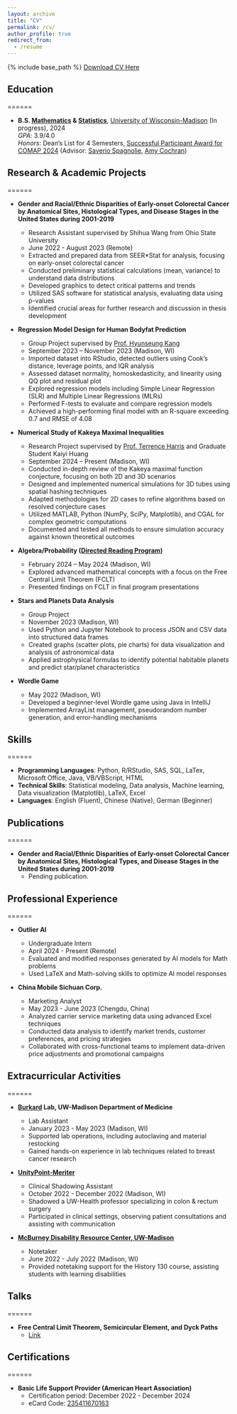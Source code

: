 ```yaml
---
layout: archive
title: "CV"
permalink: /cv/
author_profile: true
redirect_from:
  - /resume
---
```


{% include base_path %}
[Download CV Here](_pages/CV-Tianle%20Chen-9.28.24.docx)
## Education
======
* **B.S. [Mathematics](https://math.wisc.edu/) & [Statistics](https://stat.wisc.edu/)**, [University of Wisconsin-Madison](https://www.wisc.edu/) (In progress), 2024  
  *GPA*: 3.9/4.0  
  *Honors*: Dean’s List for 4 Semesters, [Successful Participant Award for COMAP 2024](https://people.math.wisc.edu/~spagnolie/COMAP/) (Advisor: [Saverio Spagnolie](https://people.math.wisc.edu/~spagnolie/), [Amy Cochran](https://sites.google.com/site/amylouisecochran/))

## Research & Academic Projects
======
* **Gender and Racial/Ethnic Disparities of Early-onset Colorectal Cancer by Anatomical Sites, Histological Types, and Disease Stages in the United States during 2001-2019**  
  * Research Assistant supervised by Shihua Wang from Ohio State University  
  * June 2022 - August 2023 (Remote)  
  * Extracted and prepared data from SEER*Stat for analysis, focusing on early-onset colorectal cancer  
  * Conducted preliminary statistical calculations (mean, variance) to understand data distributions  
  * Developed graphics to detect critical patterns and trends  
  * Utilized SAS software for statistical analysis, evaluating data using p-values  
  * Identified crucial areas for further research and discussion in thesis development  

* **Regression Model Design for Human Bodyfat Prediction**  
  * Group Project supervised by [Prof. Hyunseung Kang](https://pages.cs.wisc.edu/~hyunseung/)  
  * September 2023 – November 2023 (Madison, WI)  
  * Imported dataset into RStudio, detected outliers using Cook’s distance, leverage points, and IQR analysis  
  * Assessed dataset normality, homoskedasticity, and linearity using QQ plot and residual plot  
  * Explored regression models including Simple Linear Regression (SLR) and Multiple Linear Regressions (MLRs)  
  * Performed F-tests to evaluate and compare regression models  
  * Achieved a high-performing final model with an R-square exceeding 0.7 and RMSE of 4.08

* **Numerical Study of Kakeya Maximal Inequalities**  
  * Research Project supervised by [Prof. Terrence Harris](https://sites.google.com/view/terryljh/) and Graduate Student Kaiyi Huang  
  * September 2024 – Present (Madison, WI)  
  * Conducted in-depth review of the Kakeya maximal function conjecture, focusing on both 2D and 3D scenarios  
  * Designed and implemented numerical simulations for 3D tubes using spatial hashing techniques  
  * Adapted methodologies for 2D cases to refine algorithms based on resolved conjecture cases  
  * Utilized MATLAB, Python (NumPy, SciPy, Matplotlib), and CGAL for complex geometric computations  
  * Documented and tested all methods to ensure simulation accuracy against known theoretical outcomes  

* **Algebra/Probability ([Directed Reading Program](https://wiki.math.wisc.edu/index.php/Directed_Reading_Program))**  
  * February 2024 – May 2024 (Madison, WI)  
  * Explored advanced mathematical concepts with a focus on the Free Central Limit Theorem (FCLT)  
  * Presented findings on FCLT in final program presentations  

* **Stars and Planets Data Analysis**  
  * Group Project  
  * November 2023 (Madison, WI)  
  * Used Python and Jupyter Notebook to process JSON and CSV data into structured data frames  
  * Created graphs (scatter plots, pie charts) for data visualization and analysis of astronomical data  
  * Applied astrophysical formulas to identify potential habitable planets and predict star/planet characteristics  

* **Wordle Game**  
  * May 2022 (Madison, WI)  
  * Developed a beginner-level Wordle game using Java in IntelliJ  
  * Implemented ArrayList management, pseudorandom number generation, and error-handling mechanisms  

## Skills
======
* **Programming Languages**: Python, R/RStudio, SAS, SQL, LaTex, Microsoft Office, Java, VB/VBScript, HTML  
* **Technical Skills**: Statistical modeling, Data analysis, Machine learning, Data visualization (Matplotlib), LaTeX, Excel  
* **Languages**: English (Fluent), Chinese (Native), German (Beginner)  

## Publications
======
* **Gender and Racial/Ethnic Disparities of Early-onset Colorectal Cancer by Anatomical Sites, Histological Types, and Disease Stages in the United States during 2001-2019**
  * Pending publication.

## Professional Experience
======
* **Outlier AI**  
  * Undergraduate Intern  
  * April 2024 - Present (Remote)  
  * Evaluated and modified responses generated by AI models for Math problems  
  * Used LaTeX and Math-solving skills to optimize AI model responses  

* **China Mobile Sichuan Corp.**  
  * Marketing Analyst  
  * May 2023 - June 2023 (Chengdu, China)  
  * Analyzed carrier service marketing data using advanced Excel techniques  
  * Conducted data analysis to identify market trends, customer preferences, and pricing strategies  
  * Collaborated with cross-functional teams to implement data-driven price adjustments and promotional campaigns  

## Extracurricular Activities
======
* **[Burkard](https://www.medicine.wisc.edu/directory/burkard_mark) Lab, UW-Madison Department of Medicine**  
  * Lab Assistant  
  * January 2023 - May 2023 (Madison, WI)  
  * Supported lab operations, including autoclaving and material restocking  
  * Gained hands-on experience in lab techniques related to breast cancer research  

* **[UnityPoint-Meriter](https://www.unitypoint.org/locations/unitypoint-health---meriter-hospital)**  
  * Clinical Shadowing Assistant  
  * October 2022 - December 2022 (Madison, WI)  
  * Shadowed a UW-Health professor specializing in colon & rectum surgery  
  * Participated in clinical settings, observing patient consultations and assisting with communication  

* **[McBurney Disability Resource Center, UW-Madison](https://mcburney.wisc.edu/)**  
  * Notetaker  
  * June 2022 - July 2022 (Madison, WI)  
  * Provided notetaking support for the History 130 course, assisting students with learning disabilities  

## Talks
======
* **Free Central Limit Theorem, Semicircular Element, and Dyck Paths**
  * [Link](https://wiki.math.wisc.edu/index.php/Directed_Reading_Program_Spring_2024)

## Certifications
======
* **Basic Life Support Provider (American Heart Association)**  
  * Certification period: December 2022 - December 2024  
  * eCard Code: [235411670163](https://ecards.heart.org/student/eCards?cid=76D42F85-A3E3-4240-856F-2C5AACA516F5)
